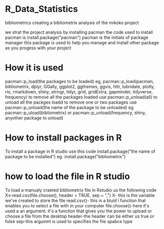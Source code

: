 # R_Data_Statistics
bibliometrics
creating a bibliometrix analysis of the mikoko project 

we strat the project analysis by installing pacman
the code used to install pacman is
install.package("pacman")
pacman is the initials of package manager
this package is used to help you manage and install other package as you progess with your project
# How it is used
pacman::p_load(the packages to be loaded)
eg, pacman::p_load(pacman, bibliometrix, dplyr, GGally, ggplot2, ggthemes, ggvis,
               httr, lubridate, plotly, rio, rmarkdown, shiny, stringr, tidyr,
               grid, gridExtra, gapminder, tidyverse, frequency)
    to remove all the packages loaded use pacman::p_unload(all) to unload all the packges loadd
    to remove one or two packages use pacman::p_unload(the name of the package to be unloaded)
    eg pacman::p_uload(bibliometrix) or pacman::p_unload(frequency, shiny, anyother package to unload)
 # How to install packages in R
 To install a package in R studio use this code
 install.package("the name of package to be installed")
 eg. install.package("bibliometrix")
 
 # how to load the file in R studio 
 To load a manualy craeted bibliometrix  file in Rstudio us the following code
 X<-read.csv(file.choose(), header = TRUE, sep = ",")
      X- this is the variable we've created to store the file
      read.csv()- this is a bluid i function that enables you to select a file with in your computer
      file.choose()-here it's used a an argument. it's a function that gives you the power to upload or choose a file from the desktop
      header-the header can be either us true or fulse 
      sep-this argumnt is used to specifies the fiie spabce type
      
      
